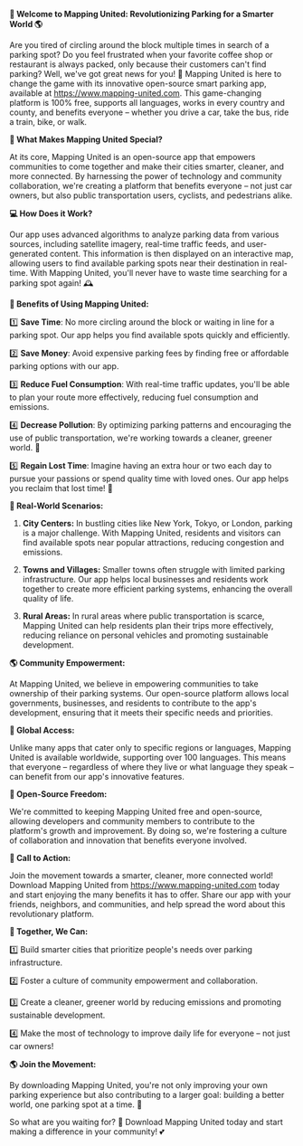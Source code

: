 **🚀 Welcome to Mapping United: Revolutionizing Parking for a Smarter World 🌎**

Are you tired of circling around the block multiple times in search of a parking spot? Do you feel frustrated when your favorite coffee shop or restaurant is always packed, only because their customers can't find parking? Well, we've got great news for you! 🎉 Mapping United is here to change the game with its innovative open-source smart parking app, available at https://www.mapping-united.com. This game-changing platform is 100% free, supports all languages, works in every country and county, and benefits everyone – whether you drive a car, take the bus, ride a train, bike, or walk.

**🌟 What Makes Mapping United Special?**

At its core, Mapping United is an open-source app that empowers communities to come together and make their cities smarter, cleaner, and more connected. By harnessing the power of technology and community collaboration, we're creating a platform that benefits everyone – not just car owners, but also public transportation users, cyclists, and pedestrians alike.

**💻 How Does it Work?**

Our app uses advanced algorithms to analyze parking data from various sources, including satellite imagery, real-time traffic feeds, and user-generated content. This information is then displayed on an interactive map, allowing users to find available parking spots near their destination in real-time. With Mapping United, you'll never have to waste time searching for a parking spot again! 🕰️

**🚗 Benefits of Using Mapping United:**

1️⃣ **Save Time**: No more circling around the block or waiting in line for a parking spot. Our app helps you find available spots quickly and efficiently.

2️⃣ **Save Money**: Avoid expensive parking fees by finding free or affordable parking options with our app.

3️⃣ **Reduce Fuel Consumption**: With real-time traffic updates, you'll be able to plan your route more effectively, reducing fuel consumption and emissions.

4️⃣ **Decrease Pollution**: By optimizing parking patterns and encouraging the use of public transportation, we're working towards a cleaner, greener world. 🌿

5️⃣ **Regain Lost Time**: Imagine having an extra hour or two each day to pursue your passions or spend quality time with loved ones. Our app helps you reclaim that lost time! 👫

**👥 Real-World Scenarios:**

1. **City Centers:** In bustling cities like New York, Tokyo, or London, parking is a major challenge. With Mapping United, residents and visitors can find available spots near popular attractions, reducing congestion and emissions.

2. **Towns and Villages:** Smaller towns often struggle with limited parking infrastructure. Our app helps local businesses and residents work together to create more efficient parking systems, enhancing the overall quality of life.

3. **Rural Areas:** In rural areas where public transportation is scarce, Mapping United can help residents plan their trips more effectively, reducing reliance on personal vehicles and promoting sustainable development.

**🌎 Community Empowerment:**

At Mapping United, we believe in empowering communities to take ownership of their parking systems. Our open-source platform allows local governments, businesses, and residents to contribute to the app's development, ensuring that it meets their specific needs and priorities.

**💬 Global Access:**

Unlike many apps that cater only to specific regions or languages, Mapping United is available worldwide, supporting over 100 languages. This means that everyone – regardless of where they live or what language they speak – can benefit from our app's innovative features.

**🤝 Open-Source Freedom:**

We're committed to keeping Mapping United free and open-source, allowing developers and community members to contribute to the platform's growth and improvement. By doing so, we're fostering a culture of collaboration and innovation that benefits everyone involved.

**💬 Call to Action:**

Join the movement towards a smarter, cleaner, more connected world! Download Mapping United from https://www.mapping-united.com today and start enjoying the many benefits it has to offer. Share our app with your friends, neighbors, and communities, and help spread the word about this revolutionary platform.

**💪 Together, We Can:**

1️⃣ Build smarter cities that prioritize people's needs over parking infrastructure.

2️⃣ Foster a culture of community empowerment and collaboration.

3️⃣ Create a cleaner, greener world by reducing emissions and promoting sustainable development.

4️⃣ Make the most of technology to improve daily life for everyone – not just car owners!

**🌎 Join the Movement:**

By downloading Mapping United, you're not only improving your own parking experience but also contributing to a larger goal: building a better world, one parking spot at a time. 🚀

So what are you waiting for? 🤔 Download Mapping United today and start making a difference in your community! 💕